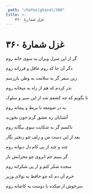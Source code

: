 ```yaml
---
_path: "/hafez/ghazal/360"
title: >-
    غزل شمارهٔ ۳۶۰
---
```

# غزل شمارهٔ ۳۶۰

<div class="b" id="bn1"><div class="m1"><p>گر از این منزل ویران به سوی خانه روم</p></div>
<div class="m2"><p>دگر آن جا که روم عاقل و فرزانه روم</p></div></div>
<div class="b" id="bn2"><div class="m1"><p>زین سفر گر به سلامت به وطن بازرسم</p></div>
<div class="m2"><p>نذر کردم که هم از راه به میخانه روم</p></div></div>
<div class="b" id="bn3"><div class="m1"><p>تا بگویم که چه کشفم شد از این سیر و سلوک</p></div>
<div class="m2"><p>به در صومعه با بربط و پیمانه روم</p></div></div>
<div class="b" id="bn4"><div class="m1"><p>آشنایان ره عشق گرم خون بخورند</p></div>
<div class="m2"><p>ناکسم گر به شکایت سوی بیگانه روم</p></div></div>
<div class="b" id="bn5"><div class="m1"><p>بعد از این دست من و زلف چو زنجیر نگار</p></div>
<div class="m2"><p>چند و چند از پی کام دل دیوانه روم</p></div></div>
<div class="b" id="bn6"><div class="m1"><p>گر ببینم خم ابروی چو محرابش باز</p></div>
<div class="m2"><p>سجده شکر کنم و از پی شکرانه روم</p></div></div>
<div class="b" id="bn7"><div class="m1"><p>خرم آن دم که چو حافظ به تولای وزیر</p></div>
<div class="m2"><p>سرخوش از میکده با دوست به کاشانه روم</p></div></div>
